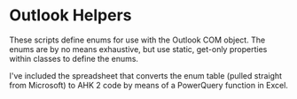 # Outlook Helpers
These scripts define enums for use with the Outlook COM object.
The enums are by no means exhaustive, but use static, get-only properties within classes to define the enums.

I've included the spreadsheet that converts the enum table (pulled straight from Microsoft) to AHK 2 code by means of a PowerQuery function in Excel.
